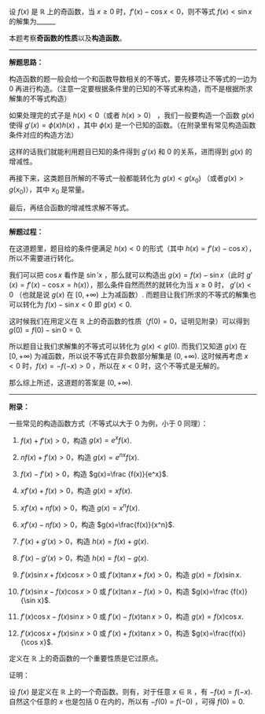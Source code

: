 设 $f(x)$ 是 $\mathbb{R}$ 上的奇函数，当 $x\ge 0$ 时，$f'(x)-\cos x<0$，则不等式 $f(x)<\sin x$ 的解集为\_\_\_\_\_\_

本题考察**奇函数的性质**以及**构造函数**。

---

**解题思路：**

构造函数的题一般会给一个和函数导数相关的不等式，要先移项让不等式的一边为 $0$ 再进行构造。（注意一定要根据条件里的已知的不等式来构造，而不是根据所求解集的不等式构造）

如果处理完的式子是 $h(x)<0$（或者 $h(x)>0$） ，我们一般要构造一个函数 $g(x)$ 使得 $g'(x)=\phi(x)h(x)$ ，其中 $\phi(x)$ 是一个已知的函数。（在附录里有常见构造函数条件对应的构造方法）

这样的话我们就能利用题目已知的条件得到 $g'(x)$ 和 $0$ 的关系，进而得到 $g(x)$ 的增减性。

再接下来，这类题目所解的不等式一般都能转化为 $g(x)<g(x_0)$ （或者$g(x)>g(x_0)$），其中 $x_0$ 是常量。

最后，再结合函数的增减性求解不等式。

---

**解题过程：**

在这道题里，题目给的条件便满足 $h(x)<0$ 的形式（其中 $h(x)=f'(x)-\cos x$），所以不需要进行转化。

我们可以把 $\cos x$ 看作是 $\sin' x$ ，那么就可以构造出 $g(x)=f(x)-\sin x$（此时 $g'(x)=f'(x)-\cos x=h(x)$），那么条件自然而然的就转化为当 $x\ge 0$ 时， $g'(x)<0$ （也就是说 $g(x)$ 在 $[0,+\infty)$ 上为减函数）. 而题目让我们所求的不等式的解集也可以转化为 $f(x)-\sin x<0$ 即 $g(x)<0$.

这时候我们在用定义在 $\mathbb R$ 上的奇函数的性质（$f(0)=0$，证明见附录）可以得到 $g(0)=f(0)-\sin 0=0$.

所以题目让我们求解集的不等式可以转化为 $g(x)<g(0)$. 而我们又知道 $g(x)$ 在 $[0,+\infty)$ 为减函数，所以说不等式在非负数部分解集是 $(0,+\infty)$. 这时候再考虑 $x<0$ 时，$f(x)=-f(-x)>0$ ，所以在 $x<0$ 时，这个不等式是无解的。

那么综上所述，这道题的答案是 $(0,+\infty)$.

---

**附录：**

一些常见的构造函数方式（不等式以大于 $0$ 为例，小于 $0$ 同理）：

1. $f(x)+f'(x)>0$，构造 $g(x)=e^xf(x)$.
2. $nf(x)+f'(x)>0$，构造 $g(x)=e^{nx}f(x)$.
3. $f(x)-f'(x)>0$，构造 $g(x)=\frac {f(x)}{e^x}$.

4. $xf'(x)+f(x)>0$，构造 $g(x)=xf(x)$.

5. $xf'(x)+nf(x)>0$，构造 $g(x)=x^nf(x)$.

6. $xf'(x)-nf(x)>0$，构造 $g(x)=\frac{f(x)}{x^n}$.

7. $f'(x)+g'(x)>0$，构造 $h(x)=f(x)+g(x)$.

8. $f'(x)-g'(x)>0$，构造 $h(x)=f(x)-g(x)$.
9. $f'(x)\sin x+f(x)\cos x>0$ 或 $f'(x)\tan x+f(x)>0$，构造 $g(x)=f(x)\sin x$.
10. $f'(x)\sin x-f(x)\cos x>0$ 或 $f'(x)\tan x-f(x)>0$，构造 $g(x)=\frac {f(x)}{\sin x}$.
11. $f'(x)\cos x-f(x)\sin x>0$ 或 $f'(x)-f(x)\tan x>0$，构造 $g(x)=f(x)\cos x$.
12. $f'(x)\cos x+f(x)\sin x>0$ 或 $f'(x)+f(x)\tan x>0$，构造 $g(x)=\frac{f(x)}{\cos x}$.



定义在 $\mathbb R$ 上的奇函数的一个重要性质是它过原点。

证明：

设 $f(x)$ 是定义在 $\mathbb R$ 上的一个奇函数。则有，对于任意 $x\in \mathbb R$ ，有 $-f(x)=f(-x)$. 自然这个任意的 $x$ 也是包括 $0$ 在内的，所以有 $-f(0)=f(-0)$ ，可得 $f(0)=0$. 

